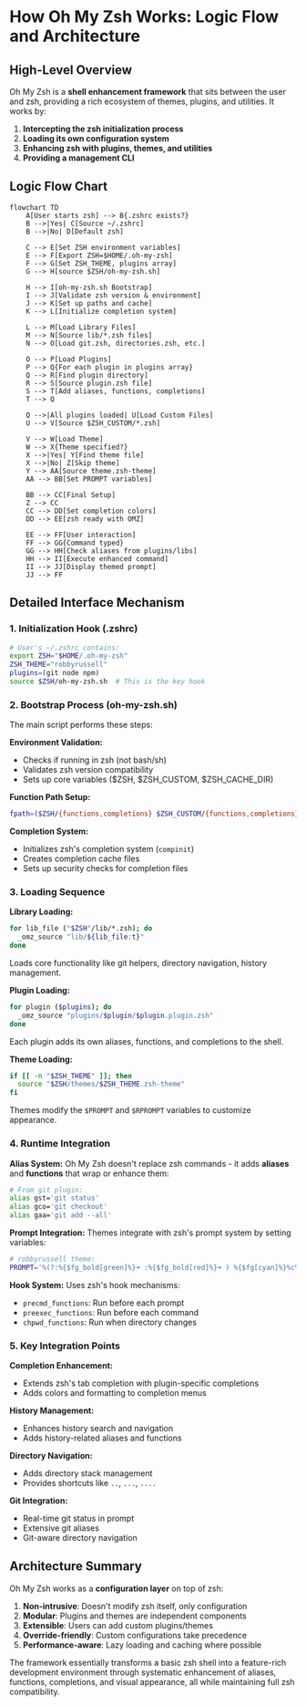 # How Oh My Zsh Works: Logic Flow and Architecture

## High-Level Overview

Oh My Zsh is a **shell enhancement framework** that sits between the user and zsh, providing a rich ecosystem of themes, plugins, and utilities. It works by:

1. **Intercepting the zsh initialization process**
2. **Loading its own configuration system**
3. **Enhancing zsh with plugins, themes, and utilities**
4. **Providing a management CLI**

## Logic Flow Chart

```mermaid
flowchart TD
    A[User starts zsh] --> B{.zshrc exists?}
    B -->|Yes| C[Source ~/.zshrc]
    B -->|No| D[Default zsh]
    
    C --> E[Set ZSH environment variables]
    E --> F[Export ZSH=$HOME/.oh-my-zsh]
    F --> G[Set ZSH_THEME, plugins array]
    G --> H[source $ZSH/oh-my-zsh.sh]
    
    H --> I[oh-my-zsh.sh Bootstrap]
    I --> J[Validate zsh version & environment]
    J --> K[Set up paths and cache]
    K --> L[Initialize completion system]
    
    L --> M[Load Library Files]
    M --> N[Source lib/*.zsh files]
    N --> O[Load git.zsh, directories.zsh, etc.]
    
    O --> P[Load Plugins]
    P --> Q{For each plugin in plugins array}
    Q --> R[Find plugin directory]
    R --> S[Source plugin.zsh file]
    S --> T[Add aliases, functions, completions]
    T --> Q
    
    Q -->|All plugins loaded| U[Load Custom Files]
    U --> V[Source $ZSH_CUSTOM/*.zsh]
    
    V --> W[Load Theme]
    W --> X{Theme specified?}
    X -->|Yes| Y[Find theme file]
    X -->|No| Z[Skip theme]
    Y --> AA[Source theme.zsh-theme]
    AA --> BB[Set PROMPT variables]
    
    BB --> CC[Final Setup]
    Z --> CC
    CC --> DD[Set completion colors]
    DD --> EE[zsh ready with OMZ]
    
    EE --> FF[User interaction]
    FF --> GG{Command typed}
    GG --> HH[Check aliases from plugins/libs]
    HH --> II[Execute enhanced command]
    II --> JJ[Display themed prompt]
    JJ --> FF
```

## Detailed Interface Mechanism

### 1. **Initialization Hook (.zshrc)**
```bash
# User's ~/.zshrc contains:
export ZSH="$HOME/.oh-my-zsh"
ZSH_THEME="robbyrussell"
plugins=(git node npm)
source $ZSH/oh-my-zsh.sh  # This is the key hook
```

### 2. **Bootstrap Process (oh-my-zsh.sh)**
The main script performs these steps:

**Environment Validation:**
- Checks if running in zsh (not bash/sh)
- Validates zsh version compatibility
- Sets up core variables ($ZSH, $ZSH_CUSTOM, $ZSH_CACHE_DIR)

**Function Path Setup:**
```bash
fpath=($ZSH/{functions,completions} $ZSH_CUSTOM/{functions,completions} $fpath)
```

**Completion System:**
- Initializes zsh's completion system (`compinit`)
- Creates completion cache files
- Sets up security checks for completion files

### 3. **Loading Sequence**

**Library Loading:**
```bash
for lib_file ("$ZSH"/lib/*.zsh); do
  _omz_source "lib/${lib_file:t}"
done
```
Loads core functionality like git helpers, directory navigation, history management.

**Plugin Loading:**
```bash
for plugin ($plugins); do
  _omz_source "plugins/$plugin/$plugin.plugin.zsh"
done
```
Each plugin adds its own aliases, functions, and completions to the shell.

**Theme Loading:**
```bash
if [[ -n "$ZSH_THEME" ]]; then
  source "$ZSH/themes/$ZSH_THEME.zsh-theme"
fi
```
Themes modify the `$PROMPT` and `$RPROMPT` variables to customize appearance.

### 4. **Runtime Integration**

**Alias System:**
Oh My Zsh doesn't replace zsh commands - it adds **aliases** and **functions** that wrap or enhance them:
```bash
# From git plugin:
alias gst='git status'
alias gco='git checkout'
alias gaa='git add --all'
```

**Prompt Integration:**
Themes integrate with zsh's prompt system by setting variables:
```bash
# robbyrussell theme:
PROMPT='%(?:%{$fg_bold[green]%}➜ :%{$fg_bold[red]%}➜ ) %{$fg[cyan]%}%c%{$reset_color%} $(git_prompt_info)'
```

**Hook System:**
Uses zsh's hook mechanisms:
- `precmd_functions`: Run before each prompt
- `preexec_functions`: Run before each command
- `chpwd_functions`: Run when directory changes

### 5. **Key Integration Points**

**Completion Enhancement:**
- Extends zsh's tab completion with plugin-specific completions
- Adds colors and formatting to completion menus

**History Management:**
- Enhances history search and navigation
- Adds history-related aliases and functions

**Directory Navigation:**
- Adds directory stack management
- Provides shortcuts like `..`, `...`, `....`

**Git Integration:**
- Real-time git status in prompt
- Extensive git aliases
- Git-aware directory navigation

## Architecture Summary

Oh My Zsh works as a **configuration layer** on top of zsh:

1. **Non-intrusive**: Doesn't modify zsh itself, only configuration
2. **Modular**: Plugins and themes are independent components  
3. **Extensible**: Users can add custom plugins/themes
4. **Override-friendly**: Custom configurations take precedence
5. **Performance-aware**: Lazy loading and caching where possible

The framework essentially transforms a basic zsh shell into a feature-rich development environment through systematic enhancement of aliases, functions, completions, and visual appearance, all while maintaining full zsh compatibility.